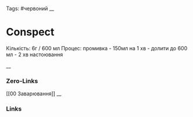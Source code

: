 Tags: #червоний
__
# Conspect
Кількість: 6г / 600 мл
Процес: промивка - 150мл на 1 хв - долити до 600 мл - 2 хв настоювання

__
### Zero-Links
[[00 Заварювання]]
__
### Links
